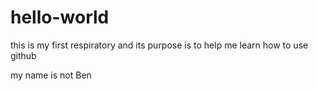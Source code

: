 # hello-world
this is my first respiratory and its purpose is to help me learn how to use github

my name is not Ben
